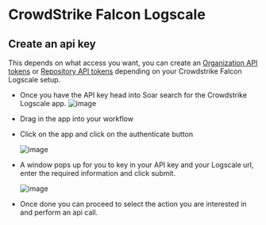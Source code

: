 # CrowdStrike Falcon Logscale

## Create an api key 
This depends on what access you want, you can create an [Organization API tokens](https://library.humio.com/falcon-logscale-cloud/security-apitokens-org-creating.html) or [Repository API tokens](https://library.humio.com/falcon-logscale-cloud/security-apitokens-repo-creating.html) depending on your Crowdstrike Falcon Logscale setup.

* Once you have the API key head into Soar search for the Crowdstrike Logscale app.
![image](https://github.com/Shashankgupta200/Soar/openapi-apps/assets/31187099/6e663e6a-1712-484f-a419-72976be3d471)

* Drag in the app into your workflow
* Click on the app and click on the authenticate button
  
  ![image](https://github.com/Shashankgupta200/Soar/openapi-apps/assets/31187099/fdf8d2a2-a81d-49f4-83c6-16a6637a55ac)


* A window pops up for you to key in your API key and your Logscale url, enter the required information and click submit.

  ![image](https://github.com/Shashankgupta200/Soar/openapi-apps/assets/31187099/aead2a71-dead-4ef3-aff9-3809fe722315)

* Once done you can proceed to select the action you are interested in and perform an api call.
